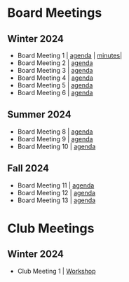 # Board Meetings
## Winter 2024
- Board Meeting 1 | [agenda](ma_1.md) | [minutes](minutes/min_1.md)|
- Board Meeting 2 | [agenda](ma_2.md)
- Board Meeting 3 | [agenda](ma_3.md)
- Board Meeting 4 | [agenda](ma_4.md)
- Board Meeting 5 | [agenda](ma_5.md)
- Board Meeting 6 | [agenda](ma_6.md)

## Summer 2024
- Board Meeting 8 | [agenda](ma_8.md)
- Board Meeting 9 | [agenda](ma_9.md)
- Board Meeting 10 | [agenda](ma_10.md)

## Fall 2024
- Board Meeting 11 | [agenda](ma_11.md)
- Board Meeting 12 | [agenda](ma_12.md)
- Board Meeting 13 | [agenda](ma_13.md)

# Club Meetings
## Winter 2024
- Club Meeting 1 | [Workshop](w24/m1/demo_cs.md)